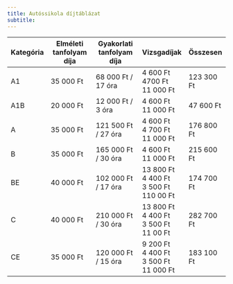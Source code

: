 ```yaml
---
title: Autóssikola díjtáblázat
subtitle: 
---
```

 

| Kategória | Elméleti tanfolyam díja | Gyakorlati tanfolyam díja | Vizsgadíjak | Összesen |
| ----------|-------------------------|---------------------------|-------------|----------|
| A1        | 35 000 Ft               | 68 000 Ft / 17 óra        |4 600 Ft <br> 4700 Ft <br> 11 000 Ft| 123 300 Ft|
| A1B        | 20 000 Ft               | 12 000 Ft / 3 óra        |4 600 Ft <br> 11 000 Ft| 47 600 Ft|
| A        | 35 000 Ft               | 121 500 Ft / 27 óra        |4 600 Ft <br> 4 700 Ft <br> 11 000 Ft| 176 800 Ft|
| B        | 35 000 Ft               | 165 000 Ft / 30 óra        |4 600 Ft <br> 11 000 Ft| 215 600 Ft|
| BE        | 40 000 Ft               | 102 000 Ft / 17 óra        |13 800 Ft <br> 4 400 Ft <br> 3 500 Ft <br> 110 00 Ft| 174 700 Ft|
| C        | 40 000 Ft               | 210 000 Ft / 30 óra        |13 800 Ft <br> 4 400 Ft <br> 3 500 Ft <br> 11 00 Ft| 282 700 Ft|
| CE        | 35 000 Ft               | 120 000 Ft / 15 óra        |9 200 Ft <br> 4 400 Ft <br> 3 500 Ft <br> 11 000 Ft| 183 100 Ft|
 